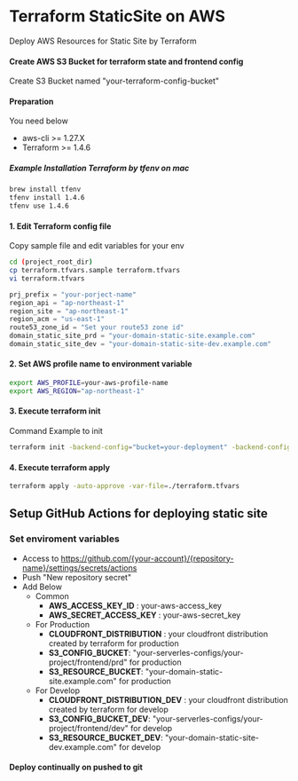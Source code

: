# Terraform StaticSite on AWS

Deploy AWS Resources for Static Site by Terraform

#### Create AWS S3 Bucket for terraform state and frontend config

Create S3 Bucket named "your-terraform-config-bucket"

#### Preparation

You need below

* aws-cli >= 1.27.X
* Terraform >= 1.4.6

##### Example Installation Terraform by tfenv on mac

```bash
brew install tfenv
tfenv install 1.4.6
tfenv use 1.4.6
```

#### 1. Edit Terraform config file

Copy sample file and edit variables for your env

```bash
cd (project_root_dir)
cp terraform.tfvars.sample terraform.tfvars
vi terraform.tfvars
```

```terraform
prj_prefix = "your-porject-name"
region_api = "ap-northeast-1"
region_site = "ap-northeast-1"
region_acm = "us-east-1"
route53_zone_id = "Set your route53 zone id"
domain_static_site_prd = "your-domain-static-site.example.com"
domain_static_site_dev = "your-domain-static-site-dev.example.com"
```

#### 2. Set AWS profile name to environment variable

```bash
export AWS_PROFILE=your-aws-profile-name
export AWS_REGION="ap-northeast-1"
```

#### 3. Execute terraform init

Command Example to init

```bash
terraform init -backend-config="bucket=your-deployment" -backend-config="key=terraform/your-project/terraform.tfstate" -backend-config="region=ap-northeast-1" -backend-config="profile=your-aws-profile-name"
```

#### 4. Execute terraform apply

```bash
terraform apply -auto-approve -var-file=./terraform.tfvars
```

## Setup GitHub Actions for deploying static site

### Set enviroment variables

* Access to https://github.com/{your-account}/{repository-name}/settings/secrets/actions
* Push "New repository secret"
* Add Below
  - Common
    - **AWS_ACCESS_KEY_ID** : your-aws-access_key
    - **AWS_SECRET_ACCESS_KEY** : your-aws-secret_key
  - For Production
    - **CLOUDFRONT_DISTRIBUTION** : your cloudfront distribution created by terraform for production
    - **S3_CONFIG_BUCKET**: "your-serverles-configs/your-project/frontend/prd" for production
    - **S3_RESOURCE_BUCKET**: "your-domain-static-site.example.com" for production
  - For Develop
    - **CLOUDFRONT_DISTRIBUTION_DEV** : your cloudfront distribution created by terraform for develop
    - **S3_CONFIG_BUCKET_DEV**: "your-serverles-configs/your-project/frontend/dev" for develop
    - **S3_RESOURCE_BUCKET_DEV**: "your-domain-static-site-dev.example.com" for develop

#### Deploy continually on pushed to git
